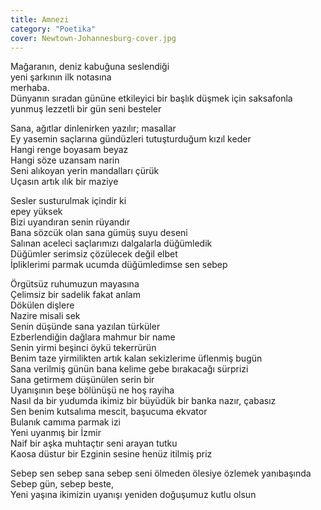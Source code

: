 ```yaml
---
title: Amnezi
category: "Poetika"
cover: Newtown-Johannesburg-cover.jpg
---
```


Mağaranın, deniz kabuğuna seslendiği<br/>
yeni şarkının ilk notasına<br/>
merhaba.<br/>
Dünyanın sıradan gününe etkileyici bir başlık düşmek için saksafonla yunmuş lezzetli bir gün seni besteler<br/>

Sana, ağıtlar dinlenirken yazılır; masallar<br/>
Ey yasemin saçlarına gündüzleri tutuşturduğum kızıl keder<br/>
Hangi renge boyasam beyaz<br/>
Hangi söze uzansam narin<br/>
Seni alıkoyan yerin mandalları çürük<br/>
Uçasın artık ılık bir maziye<br/>

Sesler susturulmak içindir ki<br/>
epey yüksek<br/>
Bizi uyandıran senin rüyandır<br/>
Bana sözcük olan sana gümüş suyu deseni<br/>
Salınan aceleci saçlarımızı dalgalarla düğümledik<br/>
Düğümler serimsiz çözülecek değil elbet<br/>
İpliklerimi parmak ucumda düğümledimse sen sebep<br/>

Örgütsüz ruhumuzun mayasına<br/>
Çelimsiz bir sadelik fakat anlam<br/>
Dökülen dişlere<br/>
Nazire misali sek<br/>
Senin düşünde sana yazılan türküler<br/>
Ezberlendiğin dağlara mahmur bir name<br/>
Senin yirmi beşinci öykü tekerrürün<br/>
Benim taze yirmilikten artık kalan sekizlerime üflenmiş bugün<br/>
Sana verilmiş günün bana kelime gebe bırakacağı sürprizi<br/>
Sana getirmem düşünülen serin bir<br/>
Uyanışının beşe bölünüşü ne hoş rayiha<br/>
Nasıl da bir yudumda ikimiz bir büyüdük bir banka nazır, çabasız<br/>
Sen benim kutsalıma mescit, başucuma ekvator<br/>
Bulanık camıma parmak izi<br/>
Yeni uyanmış bir İzmir<br/>
Naif bir aşka muhtaçtır seni arayan tutku<br/>
Kaosa düstur bir Ezginin sesine henüz itilmiş priz<br/>

Sebep sen sebep sana sebep seni ölmeden ölesiye özlemek yanıbaşında<br/>
Sebep gün, sebep beste,<br/>
Yeni yaşına ikimizin uyanışı yeniden doğuşumuz kutlu olsun<br/>
